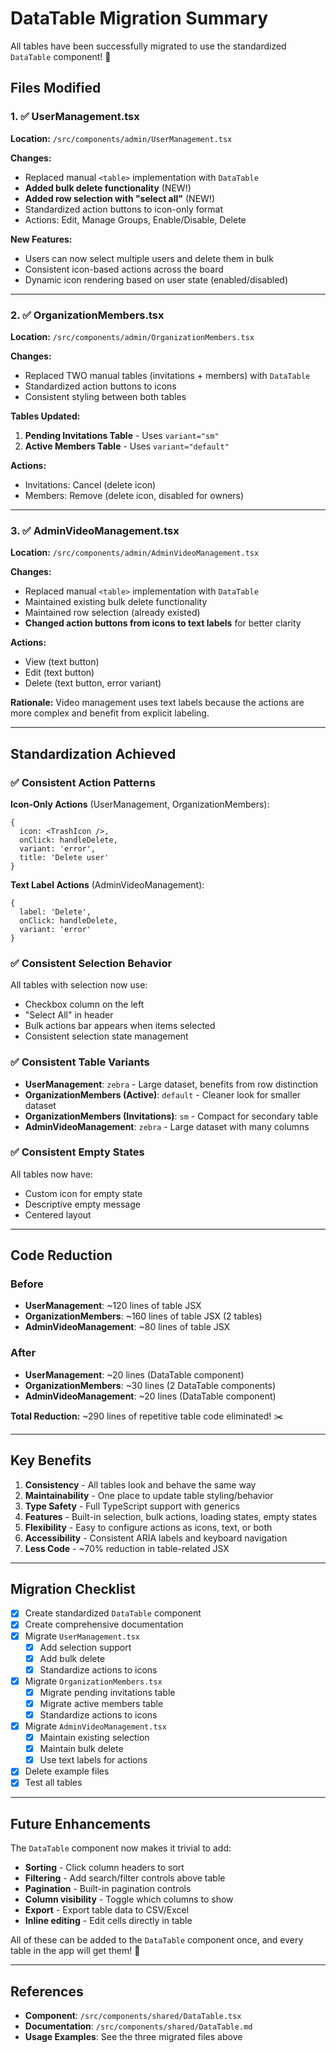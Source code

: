 # DataTable Migration Summary

All tables have been successfully migrated to use the standardized `DataTable` component! 🎉

## Files Modified

### 1. ✅ UserManagement.tsx
**Location:** `/src/components/admin/UserManagement.tsx`

**Changes:**
- Replaced manual `<table>` implementation with `DataTable`
- **Added bulk delete functionality** (NEW!)
- **Added row selection with "select all"** (NEW!)
- Standardized action buttons to icon-only format
- Actions: Edit, Manage Groups, Enable/Disable, Delete

**New Features:**
- Users can now select multiple users and delete them in bulk
- Consistent icon-based actions across the board
- Dynamic icon rendering based on user state (enabled/disabled)

---

### 2. ✅ OrganizationMembers.tsx
**Location:** `/src/components/admin/OrganizationMembers.tsx`

**Changes:**
- Replaced TWO manual tables (invitations + members) with `DataTable`
- Standardized action buttons to icons
- Consistent styling between both tables

**Tables Updated:**
1. **Pending Invitations Table** - Uses `variant="sm"`
2. **Active Members Table** - Uses `variant="default"`

**Actions:**
- Invitations: Cancel (delete icon)
- Members: Remove (delete icon, disabled for owners)

---

### 3. ✅ AdminVideoManagement.tsx
**Location:** `/src/components/admin/AdminVideoManagement.tsx`

**Changes:**
- Replaced manual `<table>` implementation with `DataTable`
- Maintained existing bulk delete functionality
- Maintained row selection (already existed)
- **Changed action buttons from icons to text labels** for better clarity

**Actions:**
- View (text button)
- Edit (text button)
- Delete (text button, error variant)

**Rationale:** Video management uses text labels because the actions are more complex and benefit from explicit labeling.

---

## Standardization Achieved

### ✅ Consistent Action Patterns

**Icon-Only Actions** (UserManagement, OrganizationMembers):
```tsx
{
  icon: <TrashIcon />,
  onClick: handleDelete,
  variant: 'error',
  title: 'Delete user'
}
```

**Text Label Actions** (AdminVideoManagement):
```tsx
{
  label: 'Delete',
  onClick: handleDelete,
  variant: 'error'
}
```

### ✅ Consistent Selection Behavior

All tables with selection now use:
- Checkbox column on the left
- "Select All" in header
- Bulk actions bar appears when items selected
- Consistent selection state management

### ✅ Consistent Table Variants

- **UserManagement**: `zebra` - Large dataset, benefits from row distinction
- **OrganizationMembers (Active)**: `default` - Cleaner look for smaller dataset
- **OrganizationMembers (Invitations)**: `sm` - Compact for secondary table
- **AdminVideoManagement**: `zebra` - Large dataset with many columns

### ✅ Consistent Empty States

All tables now have:
- Custom icon for empty state
- Descriptive empty message
- Centered layout

---

## Code Reduction

### Before
- **UserManagement**: ~120 lines of table JSX
- **OrganizationMembers**: ~160 lines of table JSX (2 tables)
- **AdminVideoManagement**: ~80 lines of table JSX

### After
- **UserManagement**: ~20 lines (DataTable component)
- **OrganizationMembers**: ~30 lines (2 DataTable components)
- **AdminVideoManagement**: ~20 lines (DataTable component)

**Total Reduction:** ~290 lines of repetitive table code eliminated! ✂️

---

## Key Benefits

1. **Consistency** - All tables look and behave the same way
2. **Maintainability** - One place to update table styling/behavior
3. **Type Safety** - Full TypeScript support with generics
4. **Features** - Built-in selection, bulk actions, loading states, empty states
5. **Flexibility** - Easy to configure actions as icons, text, or both
6. **Accessibility** - Consistent ARIA labels and keyboard navigation
7. **Less Code** - ~70% reduction in table-related JSX

---

## Migration Checklist

- [x] Create standardized `DataTable` component
- [x] Create comprehensive documentation
- [x] Migrate `UserManagement.tsx`
  - [x] Add selection support
  - [x] Add bulk delete
  - [x] Standardize actions to icons
- [x] Migrate `OrganizationMembers.tsx`
  - [x] Migrate pending invitations table
  - [x] Migrate active members table
  - [x] Standardize actions to icons
- [x] Migrate `AdminVideoManagement.tsx`
  - [x] Maintain existing selection
  - [x] Maintain bulk delete
  - [x] Use text labels for actions
- [x] Delete example files
- [x] Test all tables

---

## Future Enhancements

The `DataTable` component now makes it trivial to add:

- **Sorting** - Click column headers to sort
- **Filtering** - Add search/filter controls above table
- **Pagination** - Built-in pagination controls
- **Column visibility** - Toggle which columns to show
- **Export** - Export table data to CSV/Excel
- **Inline editing** - Edit cells directly in table

All of these can be added to the `DataTable` component once, and every table in the app will get them! 🚀

---

## References

- **Component**: `/src/components/shared/DataTable.tsx`
- **Documentation**: `/src/components/shared/DataTable.md`
- **Usage Examples**: See the three migrated files above

